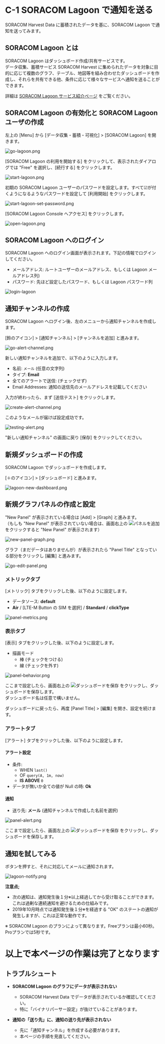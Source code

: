 # C-1 SORACOM Lagoon で通知を送る

SORACOM Harvest Data に蓄積されたデータを基に、SORACOM Lagoon で通知を送ってみます。

## SORACOM Lagoon とは

SORACOM Lagoon はダッシュボード作成/共有サービスです。  
データ収集、蓄積サービス SORACOM Harvest に集められたデータを対象に目的に応じて複数のグラフ、テーブル、地図等を組み合わせたダッシュボードを作成し、それらを共有できる他、条件に応じて様々なサービスへ通知を送ることができます。

詳細は [SORACOM Lagoon サービス紹介ページ](https://soracom.jp/services/lagoon/) をご覧ください。

## SORACOM Lagoon の有効化と SORACOM Lagoon ユーザの作成

左上の [Menu] から [データ収集・蓄積・可視化] > [SORACOM Lagoon] を開きます。

![go-lagoon.png](https://docs.google.com/drawings/d/e/2PACX-1vRcLctepbC1RZLYJOXThPrqh_ViEclBUfCwWpfrcPq7umjHxdpIdI7uquKBiu9q0JiWiGqdj1jXTJwH/pub?w=290&h=395)

[SORACOM Lagoon の利用を開始する] をクリックして、表示されたダイアログでは "Free" を選択し、[続行する] をクリックします。

![start-lagoon.png](https://docs.google.com/drawings/d/e/2PACX-1vSeBfLfdpGTvtP7-bbOWPOXlWYzzygw5A_f8j3LxpAVe_u_ihDhae391NTn-6H8ZJQMYLiEO3HWIzTz/pub?w=676&h=572)

初期の SORACOM Lagoon ユーザーのパスワードを設定します。すべて☑が付くようになるようなパスワードを設定して [利用開始] をクリックします。

![start-lagoon-set-password.png](https://docs.google.com/drawings/d/e/2PACX-1vT33cPmL9cEdhTK03Kzpcp8XwWa4sOsYzS4MwKYTH1uNpVFApHpQsau-Pn5VSMgOM7nfUDsWIMsJqs9/pub?w=632&h=651)

[SORACOM Lagoon Console へアクセス] をクリックします。

![open-lagoon.png](https://docs.google.com/drawings/d/e/2PACX-1vSTZxgjBlrIr8RUvz9lYf2DiMZqjP7QKW6TpijcN30ftCcirEgCoKdgiC-3OjnahUCIbT7SGTLwMbHN/pub?w=739&h=377)

## SORACOM Lagoon へのログイン

SORACOM Lagoon へのログイン画面が表示されます。下記の情報でログインしてください。

- メールアドレス: ルートユーザーのメールアドレス、もしくは Lagoon メールアドレス列)
- パスワード: 先ほど設定したパスワード、もしくは Lagoon パスワード列

![login-lagoon](https://docs.google.com/drawings/d/e/2PACX-1vTDTewEk3BnTvARpg8LFxDlX6kIqp71w-fI7CRuGcEZZ88bi4MQiLRb-od3d5vf2JX2UpYdv-ffg3uR/pub?w=634&h=288)

## 通知チャンネルの作成

SORACOM Lagoon へログイン後、左のメニューから通知チャンネルを作成します。

[鈴のアイコン] > [通知チャンネル] > [チャンネルを追加] と進みます。

![go-alert-channel.png](https://docs.google.com/drawings/d/e/2PACX-1vSQsOTKTsmw6xOGLz4deQY0rWU2BVVMobrfGl61PQgxP4zfcqlcyKdu06qEAMaBuihXv5JQwofTQKuu/pub?w=719&h=562)

新しい通知チャンネルを追加で、以下のように入力します。

- 名前: `メール` (任意の文字列)
- タイプ: **Email**
- 全てのアラートで送信: (チェックせず)
- Email Addresses: 通知の送信先のメールアドレスを記載してください

入力が終わったら、まず [送信テスト] をクリックします。

![create-alert-channel.png](https://docs.google.com/drawings/d/e/2PACX-1vRPDVWEk7QGQPvRbLabfolka-eLIVUksBddvPapx3JdHC9YQTPvdpKYJTsRGJJaEdLA-fuKDTsxBKsx/pub?w=496&h=686)

このようなメールが届けば設定成功です。

![testing-alert.png](https://docs.google.com/drawings/d/e/2PACX-1vSATHIhIHnkMeV4yE0qpYwVGWuIfJFNmHYjF8r6sPdYo3v8_60dlxpyoIt8bfFKnfrbQFuvwoZ8wfmC/pub?w=675&h=562)

"新しい通知チャンネル" の画面に戻り [保存] をクリックしてください。

## 新規ダッシュボードの作成

SORACOM Lagoon でダッシュボードを作成します。

[＋のアイコン] > [ダッシュボード] と進みます。

![lagoon-new-dashboard.png](https://docs.google.com/drawings/d/e/2PACX-1vS40fmPex1A5ycG3JXqyL0MhGSoCnOuresDPzj3KVdESLs0b0j08OoinIPIpp23mpzIllBMkGDRMNzC/pub?w=282&h=181)

## 新規グラフパネルの作成と設定

"New Panel" が表示されている場合は [Add] > [Graph] と進みます。  
（もしも "New Panel" が表示されていない場合は、画面右上の ![パネルを追加](images/new-panel-icon.png) をクリックすると "New Panel" が表示されます）

![new-panel-graph.png](https://docs.google.com/drawings/d/e/2PACX-1vQSGp7g3hI8m7Z0Ds80mJdxUf6sFgmudhWOm8ym5VYM5049JFIrZFTsp6ahVuF_pioYjqG441ohSx98/pub?w=547&h=377)

グラフ（まだデータはありませんが）が表示されたら "Panel Title" となっている部分をクリックし [編集] と進みます。

![go-edit-panel.png](https://docs.google.com/drawings/d/e/2PACX-1vQOK6CCu9o6ynUb0FEEmk4S0krgRlKrTgaTmxnuREYm6lRs-I9PNRS3l4NrJ6yA0uoL1EFZHSPzJmKH/pub?w=309&h=280)

### メトリックタブ

[メトリック] タブをクリックした後、以下のように設定します。

- データソース: **default**
- **Air** / [LTE-M Button の SIM を選択]  / **Standard** / **clickType**

![panel-metrics.png](https://docs.google.com/drawings/d/e/2PACX-1vRVL7tCT_mxj7_FWfh0z_vUdw90i7DjuCOqI047vaPX1WXvQO1rHDZ6RvrVqPcORBTAE6pdWEcJzgxu/pub?w=741&h=285)

### 表示タブ

[表示] タブをクリックした後、以下のように設定します。

- 描画モード
    - 棒 (チェックをつける)
    - 線 (チェックを外す)

![panel-behavior.png](https://docs.google.com/drawings/d/e/2PACX-1vQ6-zDL4P_WAZAZ5dxTJrREMYY-45CsCtJcxEFLBbSrUC8iplUaS8kuhadU8-uTeYlNmthZcK_sx78N/pub?w=549&h=306)

ここまで設定したら、画面右上の ![ダッシュボードを保存](images/save-dashboard.png) をクリックし、ダッシュボードを保存します。  
ダッシュボード名は任意で構いません。

ダッシュボードに戻ったら、再度 [Panel Title] > [編集] を開き、設定を続けます。

### アラートタブ

[アラート] タブをクリックした後、以下のように設定します。

#### アラート設定

- 条件:
    - WHEN `last()`
    - OF `query(A, 1m, now)`
    - **IS ABOVE** `0`
- データが無いか全ての値が Null の時: **Ok**

#### 通知

- 送り先: **メール** (通知チャンネルで作成した名前を選択)

![panel-alert.png](https://docs.google.com/drawings/d/e/2PACX-1vRwPQoeeKG9Tk6Ig-DnWBQshekzrTRsTNnL9fXgXenRnzGHiEnQmMXF1OP6DTzuhSyArXGn312Wn5qQ/pub?w=717&h=693)

ここまで設定したら、画面左上の ![ダッシュボードを保存](images/save-dashboard.png) をクリックし、ダッシュボードを保存します。  

## 通知を試してみる

ボタンを押すと、それに対応してメールに通知されます。

![lagoon-notify.png](https://docs.google.com/drawings/d/e/2PACX-1vSL9up4bpUwVjMuJXcEgXY7EMEhWbg4wB4G_IN68-673IwK-QxR7YqT9dh0b44RRfzx1WNhf1a5t6A3/pub?w=825&h=517)

**注意点;**

- 次の通知は、通知発生後１分※以上経過してから受け取ることができます。これは過剰な連続通知を避けるための仕組みです。
- 2019年10月時点では通知発生後１分※を経過する "OK" のステートの通知が発生しますが、これは正常な動作です。

※ SORACOM Lagoon のプランによって異なります。Freeプランは最小60秒。Proプランでは5秒です。

# 以上で本ページの作業は完了となります

## トラブルシュート

* **SORACOM Lagoon のグラフにデータが表示されない**
    * SORACOM Harvest Data でデータが表示されているか確認してください。
    * 特に「バイナリパーサー設定」が抜けていることがあります。

* **通知の「送り先」に、通知の送り先が表示されない**
    * 先に「通知チャンネル」を作成する必要があります。
    * 本ページの手順を見直してください。
